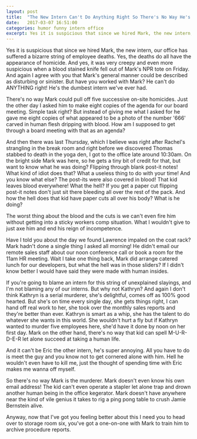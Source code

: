 ```yaml
---
layout: post
title:  "The New Intern Can't Do Anything Right So There's No Way He's the Serial Murderer Targeting our Office"
date:   2017-03-07 16:51:00
categories: humor funny intern office
excerpt: Yes it is suspicious that since we hired Mark, the new intern, our office has suffered a bizarre string of employee deaths. Yes, the deaths do all have the appearance of homicide...
---
```


Yes it is suspicious that since we hired Mark, the new intern, our office has suffered a bizarre string of employee deaths. Yes, the deaths do all have the appearance of homicide. And yes, it was very creepy and even more suspicious when a blood stained knife fell out of Mark's NPR tote on Friday. And again I agree with you that Mark's general manner could be described as disturbing or sinister. But have you worked with Mark? He can't do ANYTHING right! He's the dumbest intern we've ever had.

There's no way Mark could pull off five successive on-site homicides. Just the other day I asked him to make eight copies of the agenda for our board meeting. Simple task right? But instead of giving me what I asked for he gave me eight copies of what appeared to be a photo of the number '666' carved in human flesh dripping with blood. How am I supposed to get through a board meeting with that as an agenda?

And then there was last Thursday, which I believe was right after Rachel's strangling in the break room and right before we discovered Thomas stabbed to death in the yoga den, I got to the office late around 10:30am. On the bright side Mark was here, so he gets a tiny bit of credit for that, but want to know what he was doing? Flipping through blank post-it notes! What kind of idiot does that? What a useless thing to do with your time! And you know what else? The post-its were also covered in blood! That kid leaves blood everywhere! What the hell? If you get a paper cut flipping post-it notes don't just sit there bleeding all over the rest of the pack. And how the hell does that kid have paper cuts all over his body? What is he doing?

The worst thing about the blood and the cuts is we can't even fire him without getting into a sticky workers comp situation. What I wouldn't give to just axe him and end his reign of incompetence.

Have I told you about the day we found Lawrence impaled on the coat rack? Mark hadn't done a single thing I asked all morning! He didn't email our remote sales staff about our noon conference call or book a room for the 11am HR meeting. Wait I take one thing back, Mark did arrange catered lunch for our developers, but what the hell was in those sliders? If I didn't know better I would have said they were made with human insides. 

If you're going to blame an intern for this string of unexplained slayings, and I'm not blaming any of our interns. But why not Kathryn? And again I don't think Kathryn is a serial murderer, she's delightful, comes off as 100% good hearted. But she's on time every single day, she gets things right, I can hand off real work to her, she took over the monthly sales reports and they're better than ever. Kathryn is smart as a whip, she has the talent to do whatever she wants in this world. She wouldn't hurt a fly but if Kathryn wanted to murder five employees here, she'd have it done by noon on her first day. Mark on the other hand, there's no way that kid can spell M-U-R-D-E-R let alone succeed at taking a human life. 

And it can't be Eric the other intern, he's super annoying. All you have to do is meet the guy and you know not to get cornered alone with him. Hell he wouldn't even have to kill me, just the thought of spending time with Eric makes me wanna off myself.

So there's no way Mark is the murderer. Mark doesn't even know his own email address! The kid can't even operate a stapler let alone trap and drown another human being in the office kegerator. Mark doesn't have anywhere near the kind of vile genius it takes to rig a ping pong table to crush Jamie Bernstein alive. 

Anyway, now that I've got you feeling better about this I need you to head over to storage room six, you've got a one-on-one with Mark to train him to archive procedure reports. 


